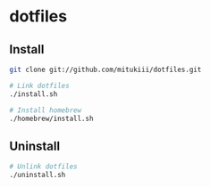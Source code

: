 # dotfiles

## Install

```sh
git clone git://github.com/mitukiii/dotfiles.git

# Link dotfiles
./install.sh

# Install homebrew
./homebrew/install.sh
```

## Uninstall

```sh
# Unlink dotfiles
./uninstall.sh
```
